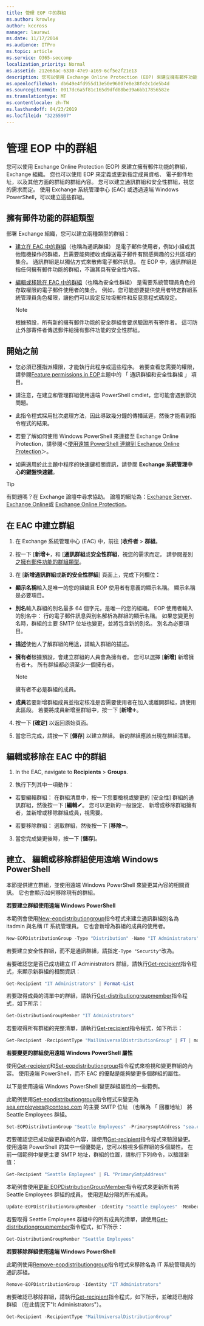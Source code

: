 ```yaml
---
title: 管理 EOP 中的群組
ms.author: krowley
author: kccross
manager: laurawi
ms.date: 11/17/2014
ms.audience: ITPro
ms.topic: article
ms.service: O365-seccomp
localization_priority: Normal
ms.assetid: 212e68ac-6330-47e9-a169-6cf5e2f21e13
description: 您可以使用 Exchange Online Protection (EOP) 來建立擁有郵件功能的群組，Exchange 組織。 您也可以使用 EOP 來定義或更新指定成員資格、 電子郵件地址，以及其他方面的群組的群組內容。
ms.openlocfilehash: db649e4fd955d13e50e96007e8e38fe2c1de5b4d
ms.sourcegitcommit: 0017dc6a5f81c165d9dfd88be39a6bb17856582e
ms.translationtype: MT
ms.contentlocale: zh-TW
ms.lasthandoff: 04/23/2019
ms.locfileid: "32255907"
---
```

# <a name="manage-groups-in-eop"></a>管理 EOP 中的群組

 您可以使用 Exchange Online Protection (EOP) 來建立擁有郵件功能的群組，Exchange 組織。 您也可以使用 EOP 來定義或更新指定成員資格、 電子郵件地址，以及其他方面的群組的群組內容。 您可以建立通訊群組和安全性群組，視您的需求而定。 使用 Exchange 系統管理中心 (EAC) 或透過遠端 Windows PowerShell，可以建立這些群組。 
  
## <a name="types-of-mail-enabled-groups"></a>擁有郵件功能的群組類型

部署 Exchange 組織，您可以建立兩種類型的群組：
  
- [建立在 EAC 中的群組](manage-groups-in-eop.md)（也稱為通訊群組） 是電子郵件使用者，例如小組或其他臨機操作的群組，且需要能夠接收或傳送電子郵件有關感興趣的公共區域的集合。 通訊群組是以獨佔方式來散佈電子郵件訊息。 在 EOP 中，通訊群組是指任何擁有郵件功能的群組，不論其具有安全性內容。
    
- [編輯或移除在 EAC 中的群組](manage-groups-in-eop.md)（也稱為安全性群組） 是需要系統管理員角色的存取權限的電子郵件使用者的集合。 例如，您可能想要提供使用者特定群組系統管理員角色權限，讓他們可以設定反垃圾郵件和反惡意程式碼設定。
    
    > [!NOTE]
    > 根據預設，所有新的擁有郵件功能的安全群組會要求驗證所有寄件者。 這可防止外部寄件者傳送郵件給擁有郵件功能的安全性群組。 
  
## <a name="before-you-begin"></a>開始之前

- 您必須已獲指派權限，才能執行此程序或這些程序。 若要查看您需要的權限，請參閱[Feature permissions in EOP](feature-permissions-in-eop.md)主題中的 「 通訊群組和安全性群組 」 項目。 
    
- 請注意，在建立和管理群組使用遠端 PowerShell cmdlet，您可能會遇到節流問題。
    
- 此指令程式採用批次處理方法，因此導致幾分鐘的傳播延遲，然後才能看到指令程式的結果。
    
- 若要了解如何使用 Windows PowerShell 來連接至 Exchange Online Protection，請參閱＜[使用遠端 PowerShell 連線到 Exchange Online Protection](https://docs.microsoft.com/powershell/exchange/exchange-eop/connect-to-exchange-online-protection-powershell?view=exchange-ps)＞。
    
- 如需適用於此主題中程序的快速鍵相關資訊，請參閱 **Exchange 系統管理中心的鍵盤快速鍵**。
    
> [!TIP]
> 有問題嗎？在 Exchange 論壇中尋求協助。 論壇的網址為：[Exchange Server](https://go.microsoft.com/fwlink/p/?linkId=60612)、[Exchange Online](https://go.microsoft.com/fwlink/p/?linkId=267542)或 [Exchange Online Protection](https://go.microsoft.com/fwlink/p/?linkId=285351)。 
  
## <a name="create-a-group-in-the-eac"></a>在 EAC 中建立群組

1. 在 Exchange 系統管理中心 (EAC) 中，前往 [**收件者** \> **群組**。
    
2. 按一下 [**新增**![加入圖示](../media/ITPro-EAC-AddIcon.gif)，和 [**通訊群組**或**安全性群組**，視您的需求而定。 請參閱差別[之擁有郵件功能的群組類型](manage-groups-in-eop.md)。 
    
3. 在 [**新增通訊群組**或**新的安全性群組**] 頁面上，完成下列欄位： 
    
  - **顯示名稱**輸入是唯一的您的組織且 EOP 使用者有意義的顯示名稱。 顯示名稱是必要項目。 
    
  - **別名**輸入群組的別名最多 64 個字元，是唯一的您的組織。 EOP 使用者輸入的別名中： 行的電子郵件訊息與別名解析為群組的顯示名稱。 如果您變更別名時，群組的主要 SMTP 位址也變更，並將包含新的別名。 別名為必要項目。 
    
  - **描述**使他人了解群組的用途，請輸入群組的描述。 
    
  - **擁有者**根據預設，會建立群組的人員會為擁有者。 您可以選擇 [**新增]** 新增擁有者![加入圖示](../media/ITPro-EAC-AddIcon.gif)。 所有群組都必須至少一個擁有者。
    
    > [!NOTE]
    > 擁有者不必是群組的成員。 
  
  - **成員**若要新增群組成員並指定核准是否需要使用者在加入或離開群組，請使用此區段。 若要將成員新增至群組中，按一下 [**新增**![加入圖示](../media/ITPro-EAC-AddIcon.gif)。
    
4. 按一下 **[確定]** 以返回原始頁面。 
    
5. 當您已完成，請按一下 [**儲存**] 以建立群組。 新的群組應該出現在群組清單。 
    
## <a name="edit-or-remove-a-group-in-the-eac"></a>編輯或移除在 EAC 中的群組

1. In the EAC, navigate to **Recipients** \> **Groups**.
    
2. 執行下列其中一項動作：
    
  - 若要編輯群組： 在群組清單中，按一下您要檢視或變更的 [安全性] 群組的通訊群組，然後按一下 [**編輯**![編輯圖示](../media/ITPro-EAC-EditIcon.gif)。 您可以更新的一般設定、 新增或移除群組擁有者，並新增或移除群組成員，視需要。
    
  - 若要移除群組： 選取群組，然後按一下 [**移除**![移除圖示](../media/ITPro-EAC-RemoveIcon.gif)。
    
3. 當您完成變更後時，按一下 [**儲存**]。
    
## <a name="create-edit-or-remove-a-group-using-remote-windows-powershell"></a>建立、 編輯或移除群組使用遠端 Windows PowerShell

本節提供建立群組，並使用遠端 Windows PowerShell 來變更其內容的相關資訊。 它也會顯示如何移除現有的群組。 
  
 **若要建立群組使用遠端 Windows PowerShell**
  
本範例會使用[New-eopdistributiongroup](http://technet.microsoft.com/library/4610dfe5-fca8-4ba8-be3c-535d1753e0f4.aspx)指令程式來建立通訊群組別名為 itadmin 與名稱 IT 系統管理員。 它也會新增為群組的成員的使用者。 
  
```Powershell
New-EOPDistributionGroup -Type "Distribution" -Name "IT Administrators" -Alias itadmin -Members @("Member1","Member2","Member3") -ManagedBy "Member1"

```

若要建立安全性群組，而不是通訊群組，請指定`-Type "Security"`改為。 
  
若要確認您是否已成功建立 IT Administrators 群組，請執行[Get-recipient](http://technet.microsoft.com/library/2ce6250f-0ad3-4b29-870c-e1d6e1e154bc.aspx)指令程式，來顯示新群組的相關資訊： 
  
```Powershell
Get-Recipient "IT Administrators" | Format-List

```

若要取得成員的清單中的群組，請執行[Get-distributiongroupmember](http://technet.microsoft.com/library/15c71bc5-4246-44ac-8b34-8ccd585294b5.aspx)指令程式，如下所示： 
  
```Powershell
Get-DistributionGroupMember "IT Administrators"

```

若要取得所有群組的完整清單，請執行[Get-recipient](http://technet.microsoft.com/library/2ce6250f-0ad3-4b29-870c-e1d6e1e154bc.aspx)指令程式，如下所示： 
  
```Powershell
Get-Recipient -RecipientType "MailUniversalDistributionGroup" | FT | more

```

 **若要變更的群組使用遠端 Windows PowerShell 屬性**
  
使用[Get-recipient](http://technet.microsoft.com/library/2ce6250f-0ad3-4b29-870c-e1d6e1e154bc.aspx)和[Set-eopdistributiongroup](http://technet.microsoft.com/library/689a66c5-a524-4870-88f3-091fd6eae3b7.aspx)指令程式來檢視和變更群組的內容。 使用遠端 PowerShell，而不 EAC 的優點是能夠變更多個群組的屬性。 
  
以下是使用遠端 Windows PowerShell 變更群組屬性的一些範例。
  
此範例使用[Set-eopdistributiongroup](http://technet.microsoft.com/library/689a66c5-a524-4870-88f3-091fd6eae3b7.aspx)指令程式來變更為 sea.employees@contoso.com 的主要 SMTP 位址 （也稱為 「 回覆地址） 將 Seattle Employees 群組。 
  
```Powershell
Set-EOPDistributionGroup "Seattle Employees" -PrimarysmptAddress "sea.employees@contoso.com"

```

若要確認您已成功變更群組的內容，請使用[Get-recipient](http://technet.microsoft.com/library/2ce6250f-0ad3-4b29-870c-e1d6e1e154bc.aspx)指令程式來驗證變更。 使用遠端 PowerShell 的其中一個優勢是，您可以檢視多個群組的多個屬性。 在前一個範例中變更主要 SMTP 地址，群組的位置，請執行下列命令，以驗證新值： 
  
```Powershell
Get-Recipient "Seattle Employees" | FL "PrimarySmtpAddress"

```

本範例會使用[更新 EOPDistributionGroupMember](http://technet.microsoft.com/library/a6d4f790-1b94-42f8-af6f-fa79c504d8ec.aspx)指令程式來更新所有將 Seattle Employees 群組的成員。 使用逗點分隔的所有成員。 
  
```Powershell
Update-EOPDistributionGroupMember -Identity "Seattle Employees" -Members @("Member1","Member2","Member3","Member4","Member5")

```

若要取得 Seattle Employees 群組中的所有成員的清單，請使用[Get-distributiongroupmember](http://technet.microsoft.com/library/15c71bc5-4246-44ac-8b34-8ccd585294b5.aspx)指令程式，如下所示： 
  
```Powershell
Get-DistributionGroupMember "Seattle Employees"

```

 **若要移除群組使用遠端 Windows PowerShell**
  
此範例使用[Remove-eopdistributiongroup](http://technet.microsoft.com/library/a17b1307-3187-40b0-a438-c7b35a34c002.aspx)指令程式來移除名為 IT 系統管理員的通訊群組。 
  
```Powershell
Remove-EOPDistributionGroup -Identity "IT Administrators" 

```

若要確認已移除群組，請執行[Get-recipient](http://technet.microsoft.com/library/2ce6250f-0ad3-4b29-870c-e1d6e1e154bc.aspx)指令程式，如下所示，並確認已刪除群組 （在此情況下"It Administrators"）。 
  
```Powershell
Get-Recipient -RecipientType "MailUniversalDistributionGroup"

```


